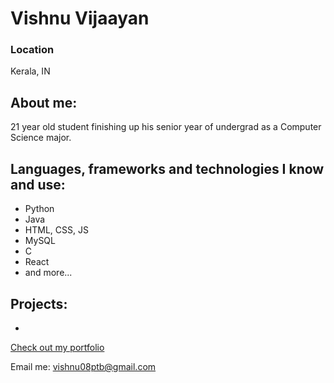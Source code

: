 # Vishnu Vijaayan

### Location

Kerala, IN

## About me:

21 year old student finishing up his senior year of undergrad as a Computer Science major.

## Languages, frameworks and technologies I know and use:

- Python
- Java
- HTML, CSS, JS
- MySQL
- C
- React
- and more...

## Projects:

-

[Check out my portfolio](https://github.com/VishnuuVijayan)

Email me: vishnu08ptb@gmail.com
